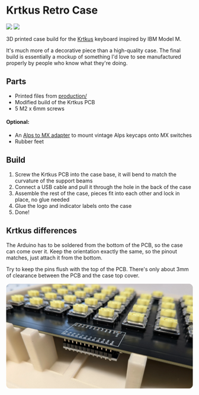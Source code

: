 # Krtkus Retro Case

[![](https://img.shields.io/badge/Printables-Krtkus%20Retro%20Case-orange?logo=printables)](https://www.printables.com/model)
[![](https://img.shields.io/badge/GitHub-Krtkus-blue?logo=github)](https://github.com/swift502/Krtkus)

3D printed case build for the [Krtkus](https://github.com/swift502/Krtkus) keyboard inspired by IBM Model M.

It's much more of a decorative piece than a high-quality case. The final build is essentially a mockup of something I'd love to see manufactured properly by people who know what they're doing.

## Parts

- Printed files from [production/](production/)
- Modified build of the Krtkus PCB
- 5 M2 x 6mm screws

#### Optional:

- An [Alps to MX adapter](https://www.printables.com/model/1424039) to mount vintage Alps keycaps onto MX switches
- Rubber feet

## Build

1. Screw the Krtkus PCB into the case base, it will bend to match the curvature of the support beams
2. Connect a USB cable and pull it through the hole in the back of the case
3. Assemble the rest of the case, pieces fit into each other and lock in place, no glue needed
4. Glue the logo and indicator labels onto the case
5. Done!

## Krtkus differences

The Arduino has to be soldered from the bottom of the PCB, so the case can come over it. Keep the orientation exactly the same, so the pinout matches, just attach it from the bottom.

Try to keep the pins flush with the top of the PCB. There's only about 3mm of clearance between the PCB and the case top cover.

![](images/build_mod.webp)